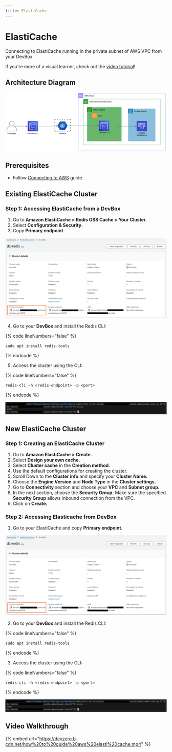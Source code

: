 ```yaml
---
title: ElastiCache
---
```


# ElastiCache

Connecting to ElastiCache running in the private subnet of AWS VPC from your DevBox.

If you're more of a visual learner, check out the [video tutorial](#video-walkthrough)!

## Architecture Diagram

![AWS ElastiCache Architecture](../../../.gitbook/assets/elasticache-arch.png)

## Prerequisites

- Follow [Connecting to AWS](../../existing-network/connecting-to-aws.md) guide.

## Existing ElastiCache Cluster

### Step 1: Accessing ElastiCache from a DevBox

1. Go to **Amazon ElastiCache > Redis OSS Cache > Your Cluster**.
2. Select **Configuration & Security**.
3. Copy **Primary endpoint**.

![AWS ElastiCache Endpoints](../../../.gitbook/assets/elasticache-endpoints.png)

4. Go to your **DevBox** and install the Redis CLI:

{% code lineNumbers="false" %}
```
sudo apt install redis-tools
```
{% endcode %}

5. Access the cluster using the CLI:

{% code lineNumbers="false" %}
```
redis-cli -h <redis-endpoint> -p <port>
```
{% endcode %}

![AWS ElastiCache Access](../../../.gitbook/assets/elasticache-access.png)

## New ElastiCache Cluster

### Step 1: Creating an ElastiCache Cluster

1. Go to **Amazon ElastiCache > Create.**
2. Select **Design your own cache.**
3. Select **Cluster cache** in the **Creation method.**
4. Use the default configurations for creating the cluster.
5. Scroll Down to the **Cluster info** and specify your **Cluster Name.**
6. Choose the **Engine Version** and **Node Type** in the **Cluster settings.**
7. Go to **Connectivity** section and choose your **VPC** and **Subnet group.**
8. In the next section, choose the **Security Group.** Make sure the specified **Security Group** allows inbound connection from the VPC.
9. Click on **Create.**

### Step 2: Accessing Elasticache from DevBox

1. Go to your ElastiCache and copy **Primary endpoint.**

![AWS ElastiCache Endpoints](../../../.gitbook/assets/elasticache-endpoints.png)

2. Go to your **DevBox** and install the Redis CLI:

{% code lineNumbers="false" %}
```
sudo apt install redis-tools
```
{% endcode %}

3. Access the cluster using the CLI:

{% code lineNumbers="false" %}
```
redis-cli -h <redis-endpoint> -p <port>
```
{% endcode %}

![AWS ElastiCache Access](../../../.gitbook/assets/elasticache-access.png)

## Video Walkthrough

{% embed url="https://devzero.b-cdn.net/how%20to%20guide%20aws%20elasti%20cache.mp4" %}
